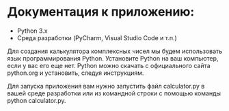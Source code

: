 # Документация к приложению:
- Python 3.x
- Среда разработки (PyCharm, Visual Studio Code и т.п.)

Для создания калькулятора комплексных чисел мы будем использовать язык программирования Python.
Установите Python на ваш компьютер, если у вас его еще нет. Python можно скачать с официального сайта python.org и установить, следуя инструкциям.

Для запуска приложения вам нужно запустить файл calculator.py в вашей среде разработки или из командной строки с помощью команды python calculator.py.



